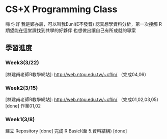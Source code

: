 # CS+X Programming Class
  嗨 你好
  我是鄭亦辰，可以叫我Euni(E不發音)
  認真想學資料分析，第一次接觸 R
  期望能在這堂課找到共學的好夥伴
  也想做出讓自己有所成就的專案

## 學習進度
### Week3(3/22)
  [林建甫老師R教學網站]: http://web.ntpu.edu.tw/~cflin/ （完成04,06）
### Week2(3/15)
  [林建甫老師R教學網站]: http://web.ntpu.edu.tw/~cflin/ （完成01,02,03,05）[done]
  作業01,02
### Week1(3/8)
  建立 Repository [done]
  完成 R BasicI(至 5.資料結構) [done]
